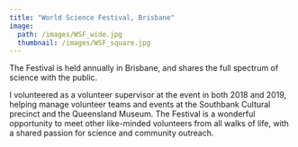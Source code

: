 ```yaml
---
title: "World Science Festival, Brisbane"
image: 
  path: /images/WSF_wide.jpg
  thumbnail: /images/WSF_square.jpg
---
```


The Festival is held annually in Brisbane, and shares the full spectrum of science with the public. 

I volunteered as a volunteer supervisor at the event in both 2018 and 2019, helping manage volunteer teams and events at the Southbank Cultural precinct and the Queensland Museum. 
The Festival is a wonderful opportunity to meet other like-minded volunteers from all walks of life, with a shared passion for science and community outreach. 
